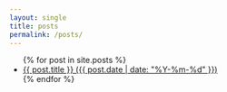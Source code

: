 ```yaml
---
layout: single
title: posts
permalink: /posts/
---
```


<ul>
  {% for post in site.posts %}
    <li>
      <a href="{{ post.url }}">{{ post.title }}  ({{ post.date | date: "%Y-%m-%d" }}) </a>
    </li>
  {% endfor %}
</ul>
